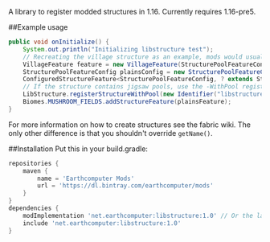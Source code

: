 A library to register modded structures in 1.16. Currently requires 1.16-pre5.

##Example usage
```java
public void onInitialize() {
    System.out.println("Initializing libstructure test");
    // Recreating the village structure as an example, mods would usually implement their own structure class
    VillageFeature feature = new VillageFeature(StructurePoolFeatureConfig.CODEC);
    StructurePoolFeatureConfig plainsConfig = new StructurePoolFeatureConfig(new Identifier("village/plains/town_centers"), 6);
    ConfiguredStructureFeature<StructurePoolFeatureConfig, ? extends StructureFeature<StructurePoolFeatureConfig>> plainsFeature = feature.configure(plainsConfig);
    // If the structure contains jigsaw pools, use the -WithPool register method, otherwise use the normal one.
    LibStructure.registerStructureWithPool(new Identifier("libstructure", "teststructure"), feature, GenerationStep.Feature.SURFACE_STRUCTURES, new StructureConfig(32, 8, 12345), plainsFeature);
    Biomes.MUSHROOM_FIELDS.addStructureFeature(plainsFeature);
}
``` 
For more information on how to create structures see the fabric wiki. The only other difference is that you shouldn't override `getName()`.

##Installation
Put this in your build.gradle:
```groovy
repositories {
    maven {
        name = 'Earthcomputer Mods'
        url = 'https://dl.bintray.com/earthcomputer/mods'
    }
}
dependencies {
    modImplementation 'net.earthcomputer:libstructure:1.0' // Or the latest version
    include 'net.earthcomputer:libstructure:1.0'
}
```
